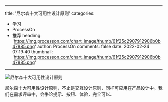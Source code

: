 
---
title: '尼尔森十大可用性设计原则'
categories: 
 - 学习
 - ProcessOn
 - 推荐
headimg: 'https://img.processon.com/chart_image/thumb/61f25c2907912906b0b47885.png'
author: ProcessOn
comments: false
date: 2022-02-24 07:19:40
thumbnail: 'https://img.processon.com/chart_image/thumb/61f25c2907912906b0b47885.png'
---

<div>   
<img class="thumb" alt="尼尔森十大可用性设计原则" src="https://img.processon.com/chart_image/thumb/61f25c2907912906b0b47885.png" referrerpolicy="no-referrer">
<p>尼尔森十大可用性设计原则，不止是交互设计原则，同样可应用在产品设计中。我们在需求评审中，会争论提示、按钮、体验，完全可以..</p>  
</div>
            